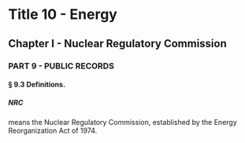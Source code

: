 
# Title 10 - Energy
## Chapter I - Nuclear Regulatory Commission
### PART 9 - PUBLIC RECORDS
#### § 9.3 Definitions.
##### NRC

means the Nuclear Regulatory Commission, established by the Energy Reorganization Act of 1974.
